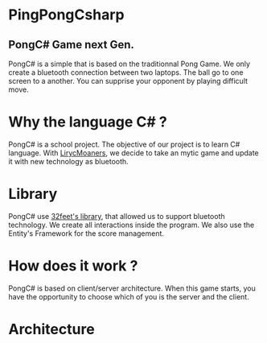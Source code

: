 # PingPongCsharp

## PongC# Game next Gen. 

PongC# is a simple that is based on the traditionnal Pong Game. We only create a bluetooth connection between two laptops. The ball go to one screen to a another. You can supprise your opponent by playing difficult move. 

# Why the language C# ?

PongC# is a school project. The objective of our project is to learn C# language. 
With [LirycMoaners](https://github.com/LirycMoaners), we decide to take an mytic game and update it with new technology as bluetooth. 

# Library 

PongC# use [32feet's library](https://32feet.codeplex.com/), that allowed us to support bluetooth technology. 
We create all interactions inside the program. 
We also use the Entity's Framework for the score management. 

# How does it work ?

PongC# is based on client/server architecture. When this game starts, you have the opportunity to choose which of you is the server and the client. 

# Architecture 

